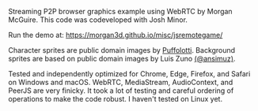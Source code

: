 Streaming P2P browser graphics example using WebRTC by Morgan
McGuire. This code was codeveloped with Josh Minor.

Run the demo at: https://morgan3d.github.io/misc/jsremotegame/

Character sprites are public domain images by [Puffolotti](https://opengameart.org/users/puffolotti).
Background sprites are based on public domain images by Luis Zuno [(@ansimuz)](https://opengameart.org/content/industrial-parallax-background).

Tested and independently optimized for Chrome, Edge, Firefox, and Safari on Windows and macOS.
WebRTC, MediaStream, AudioContext, and PeerJS are very finicky. It took a lot of testing and
careful ordering of operations to make the code robust.
I haven't tested on Linux yet.

